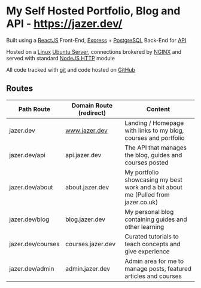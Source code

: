 # My Self Hosted Portfolio, Blog and API - https://jazer.dev/
Built using a [ReactJS](https://reactjs.org/) Front-End, [Express](https://expressjs.com/) + [PostgreSQL](https://www.postgresql.org/) Back-End for [API](https://api.jazer.dev)

Hosted on a [Linux](https://www.linux.org/) [Ubuntu Server](https://ubuntu.com/), connections brokered by [NGINX](https://www.nginx.com/) and served with standard [NodeJS HTTP](https://nodejs.org/docs/latest/api/http.html#http_http) module

All code tracked with [git](https://git-scm.com/) and code hosted on [GitHub](https://github.com/jazerbarclay/jazer.dev)

## Routes
Path Route | Domain Route (redirect) | Content
--|--|--
jazer.dev | www.jazer.dev | Landing / Homepage with links to my blog, courses and portfolio
jazer.dev/api | api.jazer.dev | The API that manages the blog, guides and courses posted
jazer.dev/about | about.jazer.dev | My portfolio showcasing my best work and a bit about me (Pulled from jazer.co.uk)
jazer.dev/blog | blog.jazer.dev | My personal blog containing guides and other learning
jazer.dev/courses | courses.jazer.dev | Curated tutorials to teach concepts and give experience
jazer.dev/admin | admin.jazer.dev | Admin area for me to manage posts, featured articles and courses